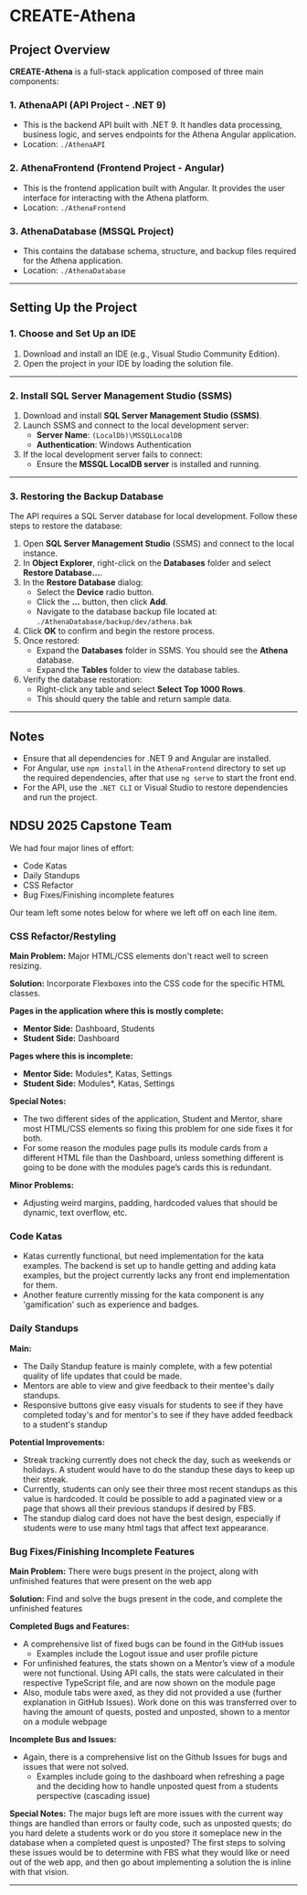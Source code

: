 ﻿# CREATE-Athena

## Project Overview
**CREATE-Athena** is a full-stack application composed of three main components:

### 1. **AthenaAPI** (API Project - .NET 9)
   - This is the backend API built with .NET 9. It handles data processing, business logic, and serves endpoints for the Athena Angular application.  
   - Location: `./AthenaAPI`

### 2. **AthenaFrontend** (Frontend Project - Angular)
   - This is the frontend application built with Angular. It provides the user interface for interacting with the Athena platform.  
   - Location: `./AthenaFrontend`

### 3. **AthenaDatabase** (MSSQL Project)
   - This contains the database schema, structure, and backup files required for the Athena application.  
   - Location: `./AthenaDatabase`

---

## Setting Up the Project

### 1. Choose and Set Up an IDE
1. Download and install an IDE (e.g., Visual Studio Community Edition).
2. Open the project in your IDE by loading the solution file.

---

### 2. Install SQL Server Management Studio (SSMS)
1. Download and install **SQL Server Management Studio (SSMS)**.
2. Launch SSMS and connect to the local development server:
   - **Server Name**: `(LocalDb)\MSSQLLocalDB`
   - **Authentication**: Windows Authentication
3. If the local development server fails to connect:
   - Ensure the **MSSQL LocalDB server** is installed and running.

---

### 3. Restoring the Backup Database
The API requires a SQL Server database for local development. Follow these steps to restore the database:

1. Open **SQL Server Management Studio** (SSMS) and connect to the local instance.
2. In **Object Explorer**, right-click on the **Databases** folder and select **Restore Database...**.
3. In the **Restore Database** dialog:
   - Select the **Device** radio button.
   - Click the **...** button, then click **Add**.
   - Navigate to the database backup file located at:  
     `./AthenaDatabase/backup/dev/athena.bak`
4. Click **OK** to confirm and begin the restore process.
5. Once restored:
   - Expand the **Databases** folder in SSMS. You should see the **Athena** database.
   - Expand the **Tables** folder to view the database tables.
6. Verify the database restoration:
   - Right-click any table and select **Select Top 1000 Rows**.
   - This should query the table and return sample data.

---

## Notes
- Ensure that all dependencies for .NET 9 and Angular are installed.
- For Angular, use `npm install` in the `AthenaFrontend` directory to set up the required dependencies, after that use `ng serve` to start the front end.
- For the API, use the `.NET CLI` or Visual Studio to restore dependencies and run the project.

## NDSU 2025 Capstone Team
We had four major lines of effort:  
- Code Katas
- Daily Standups
- CSS Refactor
- Bug Fixes/Finishing incomplete features
  
Our team left some notes below for where we left off on each line item.  

### CSS Refactor/Restyling
**Main Problem:** Major HTML/CSS elements don't react well to screen resizing.  

**Solution:** Incorporate Flexboxes into the CSS code for the specific HTML classes.  

**Pages in the application where this is mostly complete:**  
- **Mentor Side:** Dashboard, Students  
- **Student Side:** Dashboard  
   
**Pages where this is incomplete:**  
- **Mentor Side:** Modules*, Katas, Settings  
- **Student Side:** Modules*, Katas, Settings  
   
**Special Notes:**  
- The two different sides of the application, Student and Mentor, share most HTML/CSS elements so fixing this problem for one side fixes it for both.  
- For some reason the modules page pulls its module cards from a different HTML file than the Dashboard, unless something different is going to be done with         the modules page’s cards this is redundant.  
   
**Minor Problems:**  
- Adjusting weird margins, padding, hardcoded values that should be dynamic, text overflow, etc.  

### Code Katas
- Katas currently functional, but need implementation for the kata examples. The backend is set up to handle getting and adding kata examples, but the project currently lacks any front end implementation for them.
- Another feature currently missing for the kata component is any 'gamification' such as experience and badges.

### Daily Standups
**Main:** 
- The Daily Standup feature is mainly complete, with a few potential quality of life updates that could be made.
- Mentors are able to view and give feedback to their mentee's daily standups.
- Responsive buttons give easy visuals for students to see if they have completed today's and for mentor's to see if they have added feedback to a student's standup

**Potential Improvements:**
- Streak tracking currently does not check the day, such as weekends or holidays. A student would have to do the standup these days to keep up their streak.
- Currently, students can only see their three most recent standups as this value is hardcoded. It could be possible to add a paginated view or a page that shows all their previous standups if desired by FBS.
- The standup dialog card does not have the best design, especially if students were to use many html tags that affect text appearance.

### Bug Fixes/Finishing Incomplete Features
**Main Problem:** There were bugs present in the project, along with unfinished features that were present on the web app

**Solution:** Find and solve the bugs present in the code, and complete the unfinished features

**Completed Bugs and Features:**
- A comprehensive list of fixed bugs can be found in the GitHub issues
   - Examples include the Logout issue and user profile picture 
- For unfinished features, the stats shown on a Mentor’s view of a module were not functional. Using API calls, the stats were calculated in their respective TypeScript file, and are now shown on the module page
- Also, module tabs were axed, as they did not provided a use (further explanation in GitHub Issues). Work done on this was transferred over to having the amount of quests, posted and unposted, shown to a mentor on a module webpage

**Incomplete Bus and Issues:**
- Again, there is a comprehensive list on the Github Issues for bugs and issues that were not solved.
   - Examples include going to the dashboard when refreshing a page and the deciding how to handle unposted quest from a students perspective (cascading issue)

**Special Notes:** 
The major bugs left are more issues with the current way things are handled than errors or faulty code, such as unposted quests; do you hard delete a students work or do you store it someplace new in the database when a completed quest is unposted? The first steps to solving these issues would be to determine with FBS what they would like or need out of the web app, and then go about implementing a solution the is inline with that vision.

---
